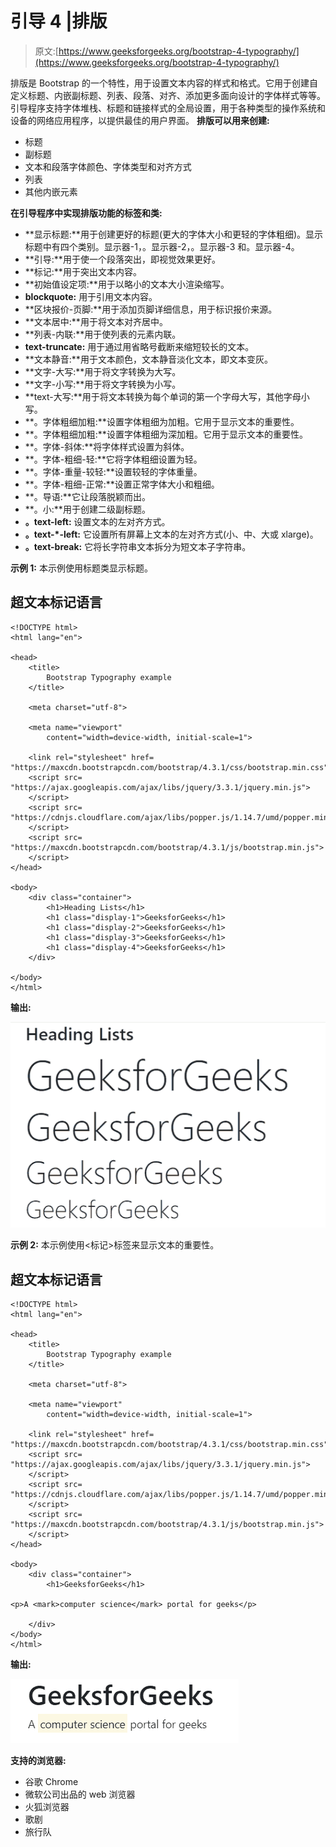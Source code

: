 # 引导 4 |排版

> 原文:[https://www.geeksforgeeks.org/bootstrap-4-typography/](https://www.geeksforgeeks.org/bootstrap-4-typography/)

排版是 Bootstrap 的一个特性，用于设置文本内容的样式和格式。它用于创建自定义标题、内嵌副标题、列表、段落、对齐、添加更多面向设计的字体样式等等。引导程序支持字体堆栈、标题和链接样式的全局设置，用于各种类型的操作系统和设备的网络应用程序，以提供最佳的用户界面。
**排版可以用来创建:**

*   标题
*   副标题
*   文本和段落字体颜色、字体类型和对齐方式
*   列表
*   其他内嵌元素

**在引导程序中实现排版功能的标签和类:**

*   **显示标题:**用于创建更好的标题(更大的字体大小和更轻的字体粗细)。显示标题中有四个类别。显示器-1，。显示器-2，。显示器-3 和。显示器-4。
*   **引导:**用于使一个段落突出，即视觉效果更好。
*   **标记:**用于突出文本内容。
*   **初始值设定项:**用于以略小的文本大小渲染缩写。
*   **blockquote:** 用于引用文本内容。
*   **区块报价-页脚:**用于添加页脚详细信息，用于标识报价来源。
*   **文本居中:**用于将文本对齐居中。
*   **列表-内联:**用于使列表的元素内联。
*   **text-truncate:** 用于通过用省略号截断来缩短较长的文本。
*   **文本静音:**用于文本颜色，文本静音淡化文本，即文本变灰。
*   **文字-大写:**用于将文字转换为大写。
*   **文字-小写:**用于将文字转换为小写。
*   **text-大写:**用于将文本转换为每个单词的第一个字母大写，其他字母小写。
*   **。字体粗细加粗:**设置字体粗细为加粗。它用于显示文本的重要性。
*   **。字体粗细加粗:**设置字体粗细为深加粗。它用于显示文本的重要性。
*   **。字体-斜体:**将字体样式设置为斜体。
*   **。字体-粗细-轻:**它将字体粗细设置为轻。
*   **。字体-重量-较轻:**设置较轻的字体重量。
*   **。字体-粗细-正常:**设置正常字体大小和粗细。
*   **。导语:**它让段落脱颖而出。
*   **。小:**用于创建二级副标题。
*   **。text-left:** 设置文本的左对齐方式。
*   **。text-*-left:** 它设置所有屏幕上文本的左对齐方式(小、中、大或 xlarge)。
*   **。text-break:** 它将长字符串文本拆分为短文本子字符串。

**示例 1:** 本示例使用标题类显示标题。

## 超文本标记语言

```
<!DOCTYPE html>
<html lang="en">

<head>
    <title>
        Bootstrap Typography example
    </title>

    <meta charset="utf-8">

    <meta name="viewport"
        content="width=device-width, initial-scale=1">

    <link rel="stylesheet" href=
"https://maxcdn.bootstrapcdn.com/bootstrap/4.3.1/css/bootstrap.min.css">
    <script src=
"https://ajax.googleapis.com/ajax/libs/jquery/3.3.1/jquery.min.js">
    </script>
    <script src=
"https://cdnjs.cloudflare.com/ajax/libs/popper.js/1.14.7/umd/popper.min.js">
    </script>
    <script src=
"https://maxcdn.bootstrapcdn.com/bootstrap/4.3.1/js/bootstrap.min.js">
    </script>
</head>

<body>
    <div class="container">
        <h1>Heading Lists</h1>
        <h1 class="display-1">GeeksforGeeks</h1>
        <h1 class="display-2">GeeksforGeeks</h1>
        <h1 class="display-3">GeeksforGeeks</h1>
        <h1 class="display-4">GeeksforGeeks</h1>
    </div>

</body>
</html>
```

**输出:**

![](img/53323680bbad90051bff5e7d34aac209.png)

**示例 2:** 本示例使用<标记>标签来显示文本的重要性。

## 超文本标记语言

```
<!DOCTYPE html>
<html lang="en">

<head>
    <title>
        Bootstrap Typography example
    </title>

    <meta charset="utf-8">

    <meta name="viewport"
        content="width=device-width, initial-scale=1">

    <link rel="stylesheet" href=
"https://maxcdn.bootstrapcdn.com/bootstrap/4.3.1/css/bootstrap.min.css">
    <script src=
"https://ajax.googleapis.com/ajax/libs/jquery/3.3.1/jquery.min.js">
    </script>
    <script src=
"https://cdnjs.cloudflare.com/ajax/libs/popper.js/1.14.7/umd/popper.min.js">
    </script>
    <script src=
"https://maxcdn.bootstrapcdn.com/bootstrap/4.3.1/js/bootstrap.min.js">
    </script>
</head>

<body>
    <div class="container">
        <h1>GeeksforGeeks</h1>   

<p>A <mark>computer science</mark> portal for geeks</p>

    </div>
</body>
</html>
```

**输出:**

![](img/0b5a79f80f5719fc626b7596936f7659.png)

**支持的浏览器:**

*   谷歌 Chrome
*   微软公司出品的 web 浏览器
*   火狐浏览器
*   歌剧
*   旅行队